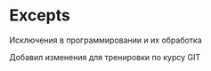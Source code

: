 # Excepts
Исключения в программировании и их обработка

Добавил изменения для тренировки по курсу GIT
